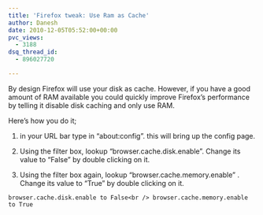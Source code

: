 ```yaml
---
title: 'Firefox tweak: Use Ram as Cache'
author: Danesh
date: 2010-12-05T05:52:00+00:00
pvc_views:
  - 3188
dsq_thread_id:
  - 896027720

---
```

By design Firefox will use your disk as cache. However, if you have a good amount of RAM available you could quickly improve Firefox&#8217;s performance by telling it disable disk caching and only use RAM.

Here&#8217;s how you do it;

1. in your URL bar type in &#8220;about:config&#8221;. this will bring up the config page.

2. Using the filter box, lookup &#8220;browser.cache.disk.enable&#8221;. Change its value to &#8220;False&#8221; by double clicking on it.

3. Using the filter box again, lookup &#8220;browser.cache.memory.enable&#8221; . Change its value to &#8220;True&#8221; by double clicking on it.

`browser.cache.disk.enable to False<br />
browser.cache.memory.enable to True`